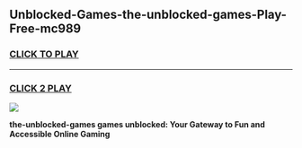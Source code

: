 
## Unblocked-Games-the-unblocked-games-Play-Free-mc989
<h3>
<a href="https://premium76.site?title=the-unblocked-games&ref=17A">CLICK TO PLAY</a></h3>
<hr>

<h3>
<a href="https://premium76.site?title=the-unblocked-games&ref=17A">CLICK 2 PLAY</a>
  
</h3>

<a href="https://premium76.site?title=the-unblocked-games&ref=17A"><img src="https://clearcache.store/games.png"></a>


**the-unblocked-games games unblocked: Your Gateway to Fun and Accessible Online Gaming**
